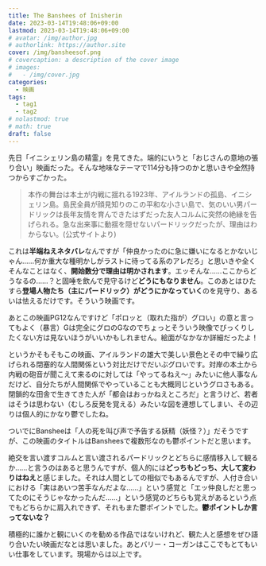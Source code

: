 ```yaml
---
title: The Banshees of Inisherin
date: 2023-03-14T19:48:06+09:00
lastmod: 2023-03-14T19:48:06+09:00
# avatar: /img/author.jpg
# authorlink: https://author.site
cover: /img/bansheesof.png
# covercaption: a description of the cover image
# images:
#   - /img/cover.jpg
categories:
  - 映画
tags:
  - tag1
  - tag2
# nolastmod: true
# math: true
draft: false
---
```


先日「イニシェリン島の精霊」を見てきた。端的にいうと「おじさんの意地の張り合い」映画だった。そんな地味なテーマで114分も持つのかと思いきや全然持つからすごかった。
<!--more-->

>本作の舞台は本土が内戦に揺れる1923年、アイルランドの孤島、イニシェリン島。島民全員が顔見知りのこの平和な小さい島で、気のいい男パードリックは長年友情を育んできたはずだった友人コルムに突然の絶縁を告げられる。急な出来事に動揺を隠せないパードリックだったが、理由はわからない。(公式サイトより)

これは**半端ねえネタバレ**なんですが「仲良かったのに急に嫌いになるとかないじゃん……何か重大な種明かしがラストに待ってる系のアレだろ」と思いきや全くそんなことはなく、**開始数分で理由は明かされます**。エッそんな……ここからどうなるの……？と固唾を飲んで見守るけど**どうにもなりません**。このあとはひたすら**登場人物たち（主にパードリック）がどうにかなっていく**のを見守り、あるいは怯えるだけです。そういう映画です。

あとこの映画PG12なんですけど「ポロッと（取れた指が）グロい」の意と言ってもよく（暴言）Gは完全にグロのGなのでちょっとそういう映像でびっくりしたくない方は見ないほうがいいかもしれません。絵面がなかなか詳細だったよ！

というかそもそもこの映画、アイルランドの雄大で美しい景色とその中で繰り広げられる閉塞的な人間関係という対比だけでだいぶグロいです。対岸の本土から内戦の砲音が聞こえて来るのに対しては「やってるねえ〜」みたいに他人事なんだけど、自分たちが人間関係でやっていることも大概同じというグロさもある。閉鎖的な田舎で生きてきた人が「都会はおっかねえところだ」と言うけど、若者はそうは思わない（むしろ反発を覚える）みたいな図を連想してしまい、その辺りは個人的にかなり鬱でしたね。

ついでにBansheeは「人の死を叫び声で予告する妖精（妖怪？）」だそうですが、この映画のタイトルはBansheesで複数形なのも鬱ポイントだと思います。

絶交を言い渡すコルムと言い渡されるパードリックとどちらに感情移入して観るか……と言うのはあると思うんですが、個人的には**どっちもどっち、大して変わりはねえ**と感じました。それは人間としての相似でもあるんですが、人付き合いにおける「実はあいつ苦手なんだよな……」という感覚と「エッ仲良しだと思ってたのにそうじゃなかったんだ……」という感覚のどちらも覚えがあるという点でもどちらかに肩入れできず、それもまた鬱ポイントでした。**鬱ポイントしか言ってないな？**

積極的に誰かと観にいくのを勧める作品ではないけれど、観た人と感想をぜひ語り合いたい映画だなとは思いました。あとバリー・コーガンはここでもとてもいい仕事をしています。現場からは以上です。
